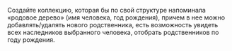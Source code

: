 Создайте коллекцию, которая бы по свой структуре напоминала «родовое дерево» (имя человека, год рождения), причем в нее можно добавлять/удалять нового родственника, есть возможность увидеть всех наследников выбранного человека, отобрать родственников по году рождения.
